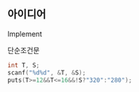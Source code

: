 ## 아이디어
Implement

단순조건문
```c
int T, S;
scanf("%d%d", &T, &S);
puts(T>=12&&T<=16&&!S?"320":"280");
```    